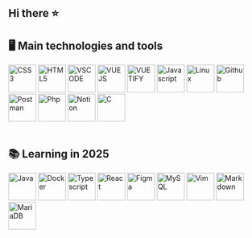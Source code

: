 ## Hi there ⭐

<!--
**PauloJankosz/PauloJankosz** is a ✨ _special_ ✨ repository because its `README.md` (this file) appears on your GitHub profile.

Here are some ideas to get you started:

- 🔭 I’m currently working on ...
- 🌱 I’m currently learning ...
- 👯 I’m looking to collaborate on ...
- 🤔 I’m looking for help with ...
- 💬 Ask me about ...
- 📫 How to reach me: ...
- 😄 Pronouns: ...
- ⚡ Fun fact: ...
-->

## 🖥️ Main technologies and tools
<div style="display: inline-block">
  <img src="https://cdn.jsdelivr.net/gh/devicons/devicon@latest/icons/css3/css3-original.svg" alt="CSS3" width="55" height="55" />
  <img src="https://cdn.jsdelivr.net/gh/devicons/devicon@latest/icons/html5/html5-original.svg" alt="HTML5" width="55" height="55" />
  <img src="https://cdn.jsdelivr.net/gh/devicons/devicon@latest/icons/vscode/vscode-original.svg" alt="VSCODE" width="55" height="55"/>
  <img src="https://cdn.jsdelivr.net/gh/devicons/devicon@latest/icons/vuejs/vuejs-original-wordmark.svg" alt="VUEJS" width="55" height="55"/>
  <img src="https://cdn.jsdelivr.net/gh/devicons/devicon@latest/icons/vuetify/vuetify-original.svg" alt="VUETIFY" width="55" height="55"/>
  <img src="https://cdn.jsdelivr.net/gh/devicons/devicon@latest/icons/javascript/javascript-original.svg" alt="Javascript" width="55" height="55"/>
  <img src="https://cdn.jsdelivr.net/gh/devicons/devicon@latest/icons/linux/linux-original.svg" alt="Linux" width="55" height="55"/>
  <img src="https://cdn.jsdelivr.net/gh/devicons/devicon@latest/icons/github/github-original.svg" alt="Github" width="55" height="55"/>
  <img src="https://cdn.jsdelivr.net/gh/devicons/devicon@latest/icons/postman/postman-original.svg" alt="Postman" width="55" height="55"/>
  <img src="https://cdn.jsdelivr.net/gh/devicons/devicon@latest/icons/php/php-original.svg" alt="Php" width="55" height="55"/>
  <img src="https://cdn.jsdelivr.net/gh/devicons/devicon@latest/icons/notion/notion-original.svg" alt="Notion" width="55" height="55"/>
  <img src="https://cdn.jsdelivr.net/gh/devicons/devicon@latest/icons/c/c-original.svg" alt="C" width="55" height="55"/>
</div>
<br>
<br>

## 📚 Learning in 2025
<div style="display: inline-block">
  <img src="https://cdn.jsdelivr.net/gh/devicons/devicon@latest/icons/java/java-original.svg" alt="Java" width="55" height="55"/>
  <img src="https://cdn.jsdelivr.net/gh/devicons/devicon@latest/icons/docker/docker-original-wordmark.svg" alt="Docker" width="55" height="55"/>
  <img src="https://cdn.jsdelivr.net/gh/devicons/devicon@latest/icons/typescript/typescript-original.svg" alt="Typescript" width="55" height="55"/>
  <img src="https://cdn.jsdelivr.net/gh/devicons/devicon@latest/icons/react/react-original-wordmark.svg" alt="React" width="55" height="55"/>
  <img src="https://cdn.jsdelivr.net/gh/devicons/devicon@latest/icons/figma/figma-original.svg" alt="Figma" width="55" height="55"/>
  <img src="https://cdn.jsdelivr.net/gh/devicons/devicon@latest/icons/mysql/mysql-original-wordmark.svg" alt="MySQL" width="55" height="55"/>
  <img src="https://cdn.jsdelivr.net/gh/devicons/devicon@latest/icons/vim/vim-original.svg" alt="Vim" width="55" height="55"/>
  <img src="https://cdn.jsdelivr.net/gh/devicons/devicon@latest/icons/markdown/markdown-original.svg" alt="Markdown" width="55" height="55"/>
  <img src="https://cdn.jsdelivr.net/gh/devicons/devicon@latest/icons/mariadb/mariadb-original-wordmark.svg" alt="MariaDB" width="55" height="55"/>
</div

<br>
<br>
<p align="center"> 
